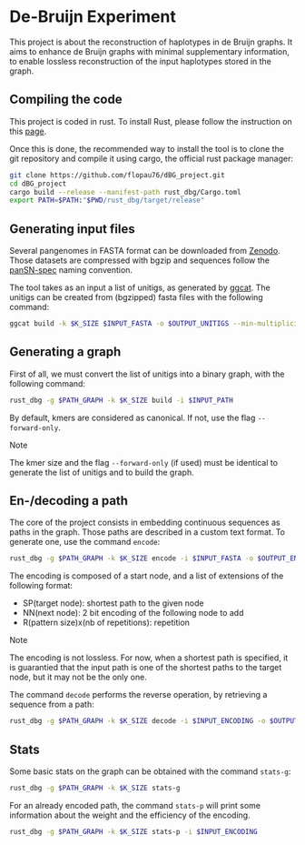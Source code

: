 # De-Bruijn Experiment

This project is about the reconstruction of haplotypes in de Bruijn graphs. It aims to enhance de Bruijn graphs with minimal supplementary information, to enable lossless reconstruction of the input haplotypes stored in the graph.

## Compiling the code
This project is coded in rust. To install Rust, please follow the instruction on this [page](https://www.rust-lang.org/tools/install).

Once this is done, the recommended way to install the tool is to clone the git repository and compile it using cargo, the official rust package manager:

```bash
git clone https://github.com/flopau76/dBG_project.git
cd dBG_project
cargo build --release --manifest-path rust_dbg/Cargo.toml
export PATH=$PATH:"$PWD/rust_dbg/target/release"
```

## Generating input files
Several pangenomes in FASTA format can be downloaded from [Zenodo](https://zenodo.org/records/7937947). Those datasets are compressed with bgzip and sequences follow the [panSN-spec](https://github.com/pangenome/PanSN-spec) naming convention.

The tool takes as an input a list of unitigs, as generated by [ggcat](https://github.com/algbio/ggcat). The unitigs can be created from (bgzipped) fasta files with the following command:
```bash
ggcat build -k $K_SIZE $INPUT_FASTA -o $OUTPUT_UNITIGS --min-multiplicity 1
```

## Generating a graph
First of all, we must convert the list of unitigs into a binary graph, with the following command:
```bash
rust_dbg -g $PATH_GRAPH -k $K_SIZE build -i $INPUT_PATH
```
By default, kmers are considered as canonical. If not, use the flag `--forward-only`.

> [!NOTE]
> The kmer size and the flag `--forward-only` (if used) must be identical to generate the list of unitigs and to build the graph.

## En-/decoding a path
The core of the project consists in embedding continuous sequences as paths in the graph. Those paths are described in a custom text format. To generate one, use the command `encode`:
```bash
rust_dbg -g $PATH_GRAPH -k $K_SIZE encode -i $INPUT_FASTA -o $OUTPUT_ENCODING
```
The encoding is composed of a start node, and a list of extensions of the following format:
- SP(target node): shortest path to the given node
- NN(next node): 2 bit encoding of the following node to add
- R(pattern size)x(nb of repetitions): repetition

> [!NOTE]
> The encoding is not lossless. For now, when a shortest path is specified, it is guarantied that the input path is one of the shortest paths to the target node, but it may not be the only one.

The command `decode` performs the reverse operation, by retrieving a sequence from a path:
```bash
rust_dbg -g $PATH_GRAPH -k $K_SIZE decode -i $INPUT_ENCODING -o $OUTPUT_FASTA
```
## Stats
Some basic stats on the graph can be obtained with the command `stats-g`:
```bash
rust_dbg -g $PATH_GRAPH -k $K_SIZE stats-g
```
For an already encoded path, the command `stats-p` will print some information about the weight and the efficiency of the encoding.
```bash
rust_dbg -g $PATH_GRAPH -k $K_SIZE stats-p -i $INPUT_ENCODING
```